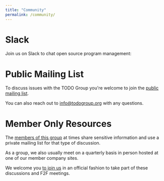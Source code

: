 ```yaml
---
title: "Community"
permalink: /community/
---
```


# Slack

Join us on Slack to chat open source program management:

<script async defer src="https://slack.cncf.io/slackin.js?large"></script>

# Public Mailing List

To discuss issues with the TODO Group you're welcome to join the [public mailing list](https://groups.google.com/forum/#!forum/todogroup).

You can also reach out to [info@todogroup.org](mailto:info@todogroup.org) with any questions.

# Member Only Resources

The [members of this group](/members) at times share sensitive information and use a private mailing list for that type of discussion. 

As a group, we also usually meet on a quarterly basis in person hosted at one of our member company sites.

We welcome you [to join us](/join) in an official fashion to take part of these discussions and F2F meetings.
